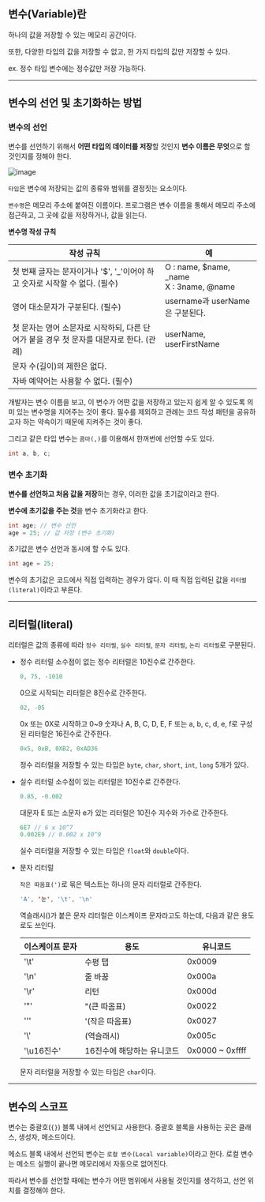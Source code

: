 ## 변수(Variable)란

하나의 값을 저장할 수 있는 메모리 공간이다.

또한, 다양한 타입의 값을 저장할 수 없고, 한 가지 타입의 값만 저장할 수 있다.

ex. 정수 타입 변수에는 정수값만 저장 가능하다.

---

## 변수의 선언 및 초기화하는 방법

### 변수의 선언

변수를 선언하기 위해서 **어떤 타입의 데이터를 저장**할 것인지 **변수 이름은 무엇**으로 할 것인지를 정해야 한다.

![image](https://user-images.githubusercontent.com/48669011/135744123-2c904740-80a5-4ed7-8f68-5bcdfd60dcdd.png)

`타입`은 변수에 저장되는 값의 종류와 범위를 결정짓는 요소이다.

`변수명`은 메모리 주소에 붙여진 이름이다. 프로그램은 변수 이름을 통해서 메모리 주소에 접근하고, 그 곳에 값을 저장하거나, 값을 읽는다.

**변수명 작성 규칙**

| 작성 규칙                                                                               | 예                                            |
| --------------------------------------------------------------------------------------- | --------------------------------------------- |
| 첫 번째 글자는 문자이거나 '$', '\_'이어야 하고 숫자로 시작할 수 없다. (필수)            | O : name, $name, \_name <br> X : 3name, @name |
| 영어 대소문자가 구분된다. (필수)                                                        | username과 userName은 구분된다.               |
| 첫 문자는 영어 소문자로 시작하되, 다른 단어가 붙을 경우 첫 문자를 대문자로 한다. (관례) | userName, userFirstName                       |
| 문자 수(길이)의 제한은 없다.                                                            |                                               |
| 자바 예약어는 사용할 수 없다. (필수)                                                    |                                               |

개발자는 변수 이름을 보고, 이 변수가 어떤 값을 저장하고 있는지 쉽게 알 수 있도록 의미 있는 변수명을 지어주는 것이 좋다. 필수를 제외하고 관례는 코드 작성 패턴을 공유하고자 하는 약속이기 때문에 지켜주는 것이 좋다.

그리고 같은 타입 변수는 `콤마(,)`를 이용해서 한꺼번에 선언할 수도 있다.

```java
int a, b, c;
```

### 변수 초기화

**변수를 선언하고 처음 값을 저장**하는 경우, 이러한 값을 초기값이라고 한다.

**변수에 초기값을 주는 것**을 변수 초기화라고 한다.

```java
int age; // 변수 선언
age = 25; // 값 저장 (변수 초기화)
```

초기값은 변수 선언과 동시에 할 수도 있다.

```java
int age = 25;
```

변수의 초기값은 코드에서 직접 입력하는 경우가 많다. 이 때 직접 입력된 값을 `리터럴(literal)`이라고 부른다.

---

## 리터럴(literal)

리터럴은 값의 종류에 따라 `정수 리터럴`, `실수 리터럴`, `문자 리터럴`, `논리 리터럴`로 구분된다.

- 정수 리터럴
  소수점이 없는 정수 리터럴은 10진수로 간주한다.
  ```java
  0, 75, -1010
  ```
  0으로 시작되는 리터럴은 8진수로 간주한다.
  ```java
  02, -05
  ```
  0x 또는 0X로 시작하고 0~9 숫자나 A, B, C, D, E, F 또는 a, b, c, d, e, f로 구성된 리터럴은 16진수로 간주한다.
  ```java
  0x5, 0xB, 0XB2, 0xAD36
  ```
  정수 리터럴을 저장할 수 있는 타입은 `byte`, `char`, `short`, `int`, `long` 5개가 있다.
- 실수 리터럴
  소수점이 있는 리터럴은 10진수로 간주한다.
  ```java
  0.85, -0.002
  ```
  대문자 E 또는 소문자 e가 있는 리터럴은 10진수 지수와 가수로 간주한다.
  ```java
  6E7 // 6 x 10^7
  0.002E9 // 0.002 x 10^9
  ```
  실수 리터럴을 저장할 수 있는 타입은 `float`와 `double`이다.
- 문자 리터럴

  `작은 따옴표(')`로 묶은 텍스트는 하나의 문자 리터럴로 간주한다.

  ```java
  'A', '눈', '\t', '\n'
  ```

  역슬래시(\)가 붙은 문자 리터럴은 이스케이프 문자라고도 하는데, 다음과 같은 용도로도 쓰인다.

  | 이스케이프 문자 | 용도                       | 유니코드        |
  | --------------- | -------------------------- | --------------- |
  | '\t'            | 수평 탭                    | 0x0009          |
  | '\n'            | 줄 바꿈                    | 0x000a          |
  | '\r'            | 리턴                       | 0x000d          |
  | '\"'            | "(큰 따옴표)               | 0x0022          |
  | '\''            | '(작은 따옴표)             | 0x0027          |
  | '\\'            | \(역슬래시)                | 0x005c          |
  | '\u16진수'      | 16진수에 해당하는 유니코드 | 0x0000 ~ 0xffff |

  문자 리터럴을 저장할 수 있는 타입은 `char`이다.

---

## 변수의 스코프

변수는 중괄호(`{}`) 블록 내에서 선언되고 사용한다. 중괄호 블록을 사용하는 곳은 클래스, 생성자, 메소드이다.

메소드 블록 내에서 선언되 변수는 `로컬 변수(Local variable)`이라고 한다. 로컬 변수는 메소드 실행이 끝나면 메모리에서 자동으로 없어진다.

따라서 변수를 선언할 때에는 변수가 어떤 범위에서 사용될 것인지를 생각하고, 선언 위치를 결정해야 한다.
